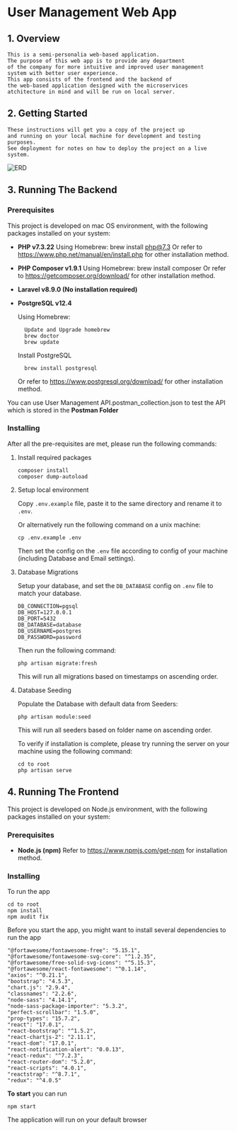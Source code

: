 # User Management Web App
## 1. Overview

    This is a semi-personalia web-based application. 
    The purpose of this web app is to provide any department
    of the company for more intuitive and improved user management
    system with better user experience.
    This app consists of the frontend and the backend of
    the web-based application designed with the microservices
    atchitecture in mind and will be run on local server. 

## 2. Getting Started

    These instructions will get you a copy of the project up 
    and running on your local machine for development and testing purposes. 
    See deployment for notes on how to deploy the project on a live system.

![ERD](https://user-images.githubusercontent.com/26330890/114459622-f6411b00-9c0a-11eb-9ff8-e0e6de46a247.png)

## 3. Running The Backend

### Prerequisites

This project is developed on mac OS environment, 
with the following packages installed on your system:

- **PHP v7.3.22**
Using Homebrew: brew install php@7.3
Or refer to https://www.php.net/manual/en/install.php for other installation method.

- **PHP Composer v1.9.1**
Using Homebrew: brew install composer
Or refer to https://getcomposer.org/download/ for other installation method.

- **Laravel v8.9.0 (No installation required)**

- **PostgreSQL v12.4**

    Using Homebrew:

        Update and Upgrade homebrew
        brew doctor
        brew update

    Install PostgreSQL
    
        brew install postgresql

    Or refer to https://www.postgresql.org/download/ for other installation method.

You can use User Management API.postman_collection.json to test the API
which is stored in the **Postman Folder**

### Installing

After all the pre-requisites are met, please run the following commands:

1.  Install required packages

        composer install
        composer dump-autoload

2.  Setup local environment

    Copy `.env.example` file, paste it to the same directory and rename it to `.env`.

    Or alternatively run the following command on a unix machine:

        cp .env.example .env

    Then set the config on the `.env` file according to config of your machine (including Database and Email settings).


3.  Database Migrations

    Setup your database, and set the `DB_DATABASE` config on `.env` file to match your database.

        DB_CONNECTION=pgsql
        DB_HOST=127.0.0.1
        DB_PORT=5432
        DB_DATABASE=database
        DB_USERNAME=postgres
        DB_PASSWORD=password

    Then run the following command:

        php artisan migrate:fresh

    This will run all migrations based on timestamps on ascending order.

4.  Database Seeding

    Populate the Database with default data from Seeders:

        php artisan module:seed

    This will run all seeders based on folder name on ascending order.

    To verify if installation is complete, please try running the server on your machine using the following command:

        cd to root
        php artisan serve

## 4. Running The Frontend
This project is developed on Node.js environment, 
with the following packages installed on your system:

### Prerequisites

- **Node.js (npm)**
Refer to https://www.npmjs.com/get-npm for installation method.

### Installing

To run the app

    cd to root
    npm install
    npm audit fix

Before you start the app, you might want to install 
several dependencies to run the app

    "@fortawesome/fontawesome-free": "5.15.1",
    "@fortawesome/fontawesome-svg-core": "^1.2.35",
    "@fortawesome/free-solid-svg-icons": "^5.15.3",
    "@fortawesome/react-fontawesome": "^0.1.14",
    "axios": "^0.21.1",
    "bootstrap": "4.5.3",
    "chart.js": "2.9.4",
    "classnames": "2.2.6",
    "node-sass": "4.14.1",
    "node-sass-package-importer": "5.3.2",
    "perfect-scrollbar": "1.5.0",
    "prop-types": "15.7.2",
    "react": "17.0.1",
    "react-bootstrap": "^1.5.2",
    "react-chartjs-2": "2.11.1",
    "react-dom": "17.0.1",
    "react-notification-alert": "0.0.13",
    "react-redux": "^7.2.3",
    "react-router-dom": "5.2.0",
    "react-scripts": "4.0.1",
    "reactstrap": "^8.7.1",
    "redux": "^4.0.5"

**To start** you can run

    npm start

The application will run on your default browser
